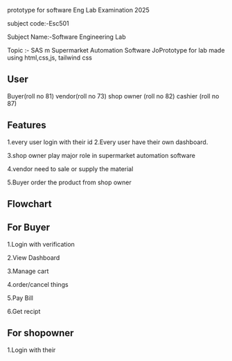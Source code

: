 prototype for software Eng Lab Examination 2025 

subject code:-Esc501 

Subject Name:-Software Engineering Lab  

Topic :- SAS m
Supermarket Automation Software
JoPrototype for lab made using html,css,js, tailwind css

## User
Buyer(roll no 81)
vendor(roll no 73)
shop owner (roll no 82)
cashier (roll no 87)

## Features 
1.every user login with their id
2.Every user have their own dashboard.

3.shop owner play major role in supermarket automation software 

4.vendor need to sale or supply the material 

5.Buyer order the product from shop owner 

## Flowchart 

## For Buyer
1.Login with verification 

2.View Dashboard 

3.Manage cart

4.order/cancel things

5.Pay Bill

6.Get recipt

## For shopowner

1.Login with their 
